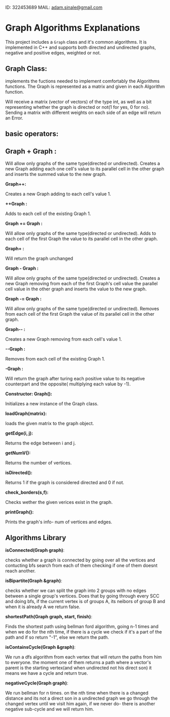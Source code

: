 ID: 322453689
MAIL: adam.sinale@gmail.com


# Graph Algorithms Explanations

This project includes a  `Graph` class and it's common algorithms. It is implemented in C++ and supports both directed and undirected graphs, negative and positive edges, weighted or not.

## Graph Class:

implements the fuctions needed to implement comfortably the Algorithms functions.
The Graph is represented as a matrix and given in each Algorithm function.

Will receive a matrix (vector of vectors) of the type int, as well as a bit representing whether the graph is directed or not(1 for yes, 0 for no).
Sending a matrix with different weights on each side of an edge will return an Error.

## basic operators:

**Graph + Graph :**
---
Will allow only graphs of the same type(directed or undirected).
Creates a new Graph adding each one cell's value to its parallel cell in the other graph and inserts the summed value to the new graph.

**Graph++:**

Creates a new Graph adding to each cell's value 1.

**++Graph :**

Adds to each cell of the existing Graph 1.

**Graph += Graph :**

Will allow only graphs of the same type(directed or undirected). 
Adds to each cell of the first Graph the value to its parallel cell in the other graph.

**Graph+ :**

Will return the graph unchanged

**Graph - Graph :**

Will allow only graphs of the same type(directed or undirected).
Creates a new Graph removing from each of the first Graph's cell value the parallel cell value in the other graph and inserts the value to the new graph.

**Graph -= Graph :**

Will allow only graphs of the same type(directed or undirected). 
Removes from each cell of the first Graph the value of its parallel cell in the other graph.

**Graph-- :**

Creates a new Graph removing from each cell's value 1.

**--Graph :**

Removes from each cell of the existing Graph 1.

**-Graph :**

Will return the graph after turing each positive value to its negative counterpart and the opposite( multiplying each value by -1).


**Constructor: Graph():**

Initializes a new instance of the Graph class.

**loadGraph(matrix):**

loads the given matrix to the graph object.

**getEdge(i, j):**

Returns the edge between i and j.

**getNumV():**

Returns the number of vertices.

**isDirected():**

Returns 1 if the graph is considered directed and 0 if not.

**check_borders(s,f):**

Checks wether the given verices exist in the graph.

**printGraph():**

Prints the graph's info- num of vertices and edges.

## Algorithms Library


**isConnected(Graph graph)**:

checks whether a graph is connected by going over all the vertices and contucting bfs search from each of them checking if one of them doesnt reach another.

**isBipartite(Graph &graph)**:

checks whether we can split the graph into 2 groups with no edges between a single group's vertices. Does that by going through every SCC and doing bfs, if the current vertex is of groups A, its neibors of group B and when it is already A we return false.

**shortestPath(Graph graph, start, finish)**:

Finds the shortest path using bellman ford algorithm, going n-1 times and when we do for the nth time, if there is a cycle we check if it's a part of the path and if so return "-1", else we return the path.

**isContainsCycle(Graph &graph)**:

We run a dfs algorithm from each vertex that will return the paths from him to everyone. the moment one of them returns a path where a vector's parent is the starting vertex(and when undirected not his direct son) it means we have a cycle and return true.

**negativeCycle(Graph graph)**:

We run bellman for n times. on the nth time when there is a changed distance and its not a direct son in a undirected graph we go through the changed vertex until we visit him again, if we never do- there is another negative sub-cycle and we will return him.
